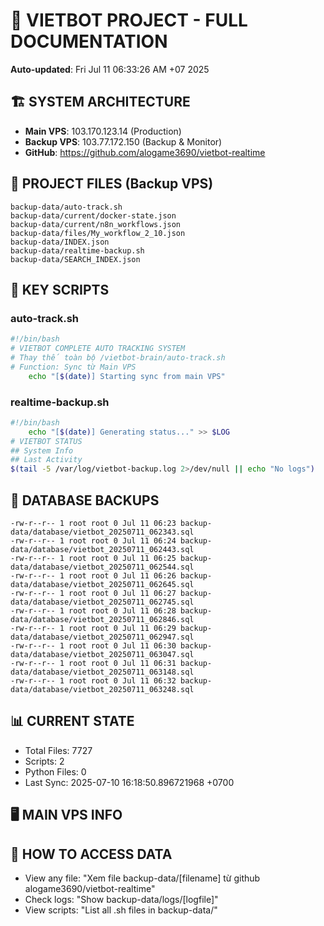 # 🤖 VIETBOT PROJECT - FULL DOCUMENTATION
**Auto-updated**: Fri Jul 11 06:33:26 AM +07 2025

## 🏗️ SYSTEM ARCHITECTURE
- **Main VPS**: 103.170.123.14 (Production)
- **Backup VPS**: 103.77.172.150 (Backup & Monitor)
- **GitHub**: https://github.com/alogame3690/vietbot-realtime

## 📁 PROJECT FILES (Backup VPS)
```
backup-data/auto-track.sh
backup-data/current/docker-state.json
backup-data/current/n8n_workflows.json
backup-data/files/My_workflow_2_10.json
backup-data/INDEX.json
backup-data/realtime-backup.sh
backup-data/SEARCH_INDEX.json
```

## 🔧 KEY SCRIPTS
### auto-track.sh
```bash
#!/bin/bash
# VIETBOT COMPLETE AUTO TRACKING SYSTEM
# Thay thế toàn bộ /vietbot-brain/auto-track.sh
# Function: Sync từ Main VPS
    echo "[$(date)] Starting sync from main VPS"
```
### realtime-backup.sh
```bash
#!/bin/bash
    echo "[$(date)] Generating status..." >> $LOG
# VIETBOT STATUS
## System Info
## Last Activity
$(tail -5 /var/log/vietbot-backup.log 2>/dev/null || echo "No logs")
```

## 💾 DATABASE BACKUPS
```
-rw-r--r-- 1 root root 0 Jul 11 06:23 backup-data/database/vietbot_20250711_062343.sql
-rw-r--r-- 1 root root 0 Jul 11 06:24 backup-data/database/vietbot_20250711_062443.sql
-rw-r--r-- 1 root root 0 Jul 11 06:25 backup-data/database/vietbot_20250711_062544.sql
-rw-r--r-- 1 root root 0 Jul 11 06:26 backup-data/database/vietbot_20250711_062645.sql
-rw-r--r-- 1 root root 0 Jul 11 06:27 backup-data/database/vietbot_20250711_062745.sql
-rw-r--r-- 1 root root 0 Jul 11 06:28 backup-data/database/vietbot_20250711_062846.sql
-rw-r--r-- 1 root root 0 Jul 11 06:29 backup-data/database/vietbot_20250711_062947.sql
-rw-r--r-- 1 root root 0 Jul 11 06:30 backup-data/database/vietbot_20250711_063047.sql
-rw-r--r-- 1 root root 0 Jul 11 06:31 backup-data/database/vietbot_20250711_063148.sql
-rw-r--r-- 1 root root 0 Jul 11 06:32 backup-data/database/vietbot_20250711_063248.sql
```

## 📊 CURRENT STATE
- Total Files: 7727
- Scripts: 2
- Python Files: 0
- Last Sync: 2025-07-10 16:18:50.896721968 +0700

## 🖥️ MAIN VPS INFO


## 🚨 HOW TO ACCESS DATA
- View any file: "Xem file backup-data/[filename] từ github alogame3690/vietbot-realtime"
- Check logs: "Show backup-data/logs/[logfile]"
- View scripts: "List all .sh files in backup-data/"
